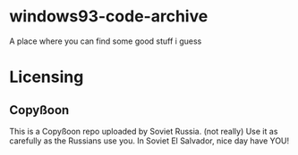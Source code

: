 # windows93-code-archive
A place where you can find some good stuff i guess

# Licensing

## Copyßoon
This is a Copyßoon repo uploaded by Soviet Russia. (not really)
Use it as carefully as the Russians use you.
In Soviet El Salvador, nice day have YOU!
